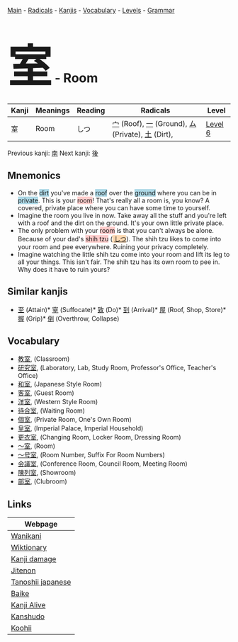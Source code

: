 <style> bigfont {font-size: 100px}</style>
[Main](../README.md) -
[Radicals](../radicals.md) -
[Kanjis](../kanjis.md) -
[Vocabulary](../vocabulary.md) -
[Levels](../levels.md) -
[Grammar](../grammar.md)
# <bigfont> 室</bigfont> - Room 

| Kanji | Meanings | Reading | Radicals | Level |
| --- | --- | --- | --- | --- |
| 室 | Room | しつ | [宀](../radicals/宀.md) (Roof), [一](../radicals/一.md) (Ground), [ム](../radicals/ム.md) (Private), [土](../radicals/土.md) (Dirt),  | [Level 6](../levels/wk_level6.md) |

Previous kanji: [南](南.md) Next kanji: [後](後.md) 

## Mnemonics
 * On the <span style="background-color:#ADD8E6"> dirt</span> you've made a <span style="background-color:#ADD8E6"> roof</span> over the <span style="background-color:#ADD8E6"> ground</span> where you can be in <span style="background-color:#ADD8E6"> private</span>. This is your <span style="background-color:#ffcccb"> room</span>! That's really all a room is, you know? A covered, private place where you can have some time to yourself.
* Imagine the room you live in now. Take away all the stuff and you're left with a roof and the dirt on the ground. It's your own little private place.
* The only problem with your <span style="background-color:#ffcccb"> room</span> is that you can't always be alone. Because of your dad's <span style="background-color:#ffcccb"> shih tzu</span> (<span style="background-color:#fed8b1"> [しつ](https://jisho.org/search/しつ)</span>). The shih tzu likes to come into your room and pee everywhere. Ruining your privacy completely.
* Imagine watching the little shih tzu come into your room and lift its leg to all your things. This isn't fair. The shih tzu has its own room to pee in. Why does it have to ruin yours?


## Similar kanjis
 * [至](至.md) (Attain)* [窒](窒.md) (Suffocate)* [致](致.md) (Do)* [到](到.md) (Arrival)* [屋](屋.md) (Roof, Shop, Store)* [握](握.md) (Grip)* [倒](倒.md) (Overthrow, Collapse)


## Vocabulary
 * [教室](../vocabulary/室.md), (Classroom)
* [研究室](../vocabulary/室.md), (Laboratory, Lab, Study Room, Professor's Office, Teacher's Office)
* [和室](../vocabulary/室.md), (Japanese Style Room)
* [客室](../vocabulary/室.md), (Guest Room)
* [洋室](../vocabulary/室.md), (Western Style Room)
* [待合室](../vocabulary/室.md), (Waiting Room)
* [個室](../vocabulary/室.md), (Private Room, One's Own Room)
* [皇室](../vocabulary/室.md), (Imperial Palace, Imperial Household)
* [更衣室](../vocabulary/室.md), (Changing Room, Locker Room, Dressing Room)
* [〜室](../vocabulary/室.md), (Room)
* [〜号室](../vocabulary/室.md), (Room Number, Suffix For Room Numbers)
* [会議室](../vocabulary/室.md), (Conference Room, Council Room, Meeting Room)
* [陳列室](../vocabulary/室.md), (Showroom)
* [部室](../vocabulary/室.md), (Clubroom)



## Links 

| Webpage |
| --- |
| [Wanikani          ](https://www.wanikani.com/kanji/室) |
| [Wiktionary        ](https://en.wiktionary.org/wiki/室) |
| [Kanji damage      ](http://www.kanjidamage.com/kanji/search?utf8=✓&q=室) |
| [Jitenon           ](https://jitenon.com/kanji/室) |
| [Tanoshii japanese ](https://www.tanoshiijapanese.com/dictionary/kanji.cfm?k=室) |
| [Baike             ](https://baike.baidu.com/item/室) |
| [Kanji Alive       ](https://app.kanjialive.com/室) |
| [Kanshudo          ](https://www.kanshudo.com/searchmn?q=室) |
| [Koohii            ](https://kanji.koohii.com/study/kanji/室) |

